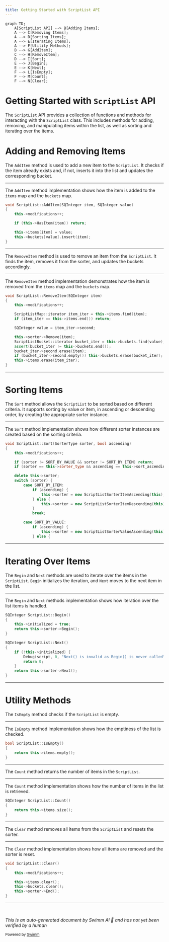 ```yaml
---
title: Getting Started with ScriptList API
---
```

```mermaid
graph TD;
    A[ScriptList API] --> B[Adding Items];
    A --> C[Removing Items];
    A --> D[Sorting Items];
    A --> E[Iterating Items];
    A --> F[Utility Methods];
    B --> G[AddItem];
    C --> H[RemoveItem];
    D --> I[Sort];
    E --> J[Begin];
    E --> K[Next];
    F --> L[IsEmpty];
    F --> M[Count];
    F --> N[Clear];
```

# Getting Started with <SwmToken path="src/script/api/script_list.cpp" pos="426:2:2" line-data="void ScriptList::Clear()">`ScriptList`</SwmToken> API

The <SwmToken path="src/script/api/script_list.cpp" pos="426:2:2" line-data="void ScriptList::Clear()">`ScriptList`</SwmToken> API provides a collection of functions and methods for interacting with the <SwmToken path="src/script/api/script_list.cpp" pos="426:2:2" line-data="void ScriptList::Clear()">`ScriptList`</SwmToken> class. This includes methods for adding, removing, and manipulating items within the list, as well as sorting and iterating over the items.

# Adding and Removing Items

The <SwmToken path="src/script/api/script_list.cpp" pos="435:4:4" line-data="void ScriptList::AddItem(SQInteger item, SQInteger value)">`AddItem`</SwmToken> method is used to add a new item to the <SwmToken path="src/script/api/script_list.cpp" pos="426:2:2" line-data="void ScriptList::Clear()">`ScriptList`</SwmToken>. It checks if the item already exists and, if not, inserts it into the list and updates the corresponding bucket.

<SwmSnippet path="/src/script/api/script_list.cpp" line="435">

---

The <SwmToken path="src/script/api/script_list.cpp" pos="435:4:4" line-data="void ScriptList::AddItem(SQInteger item, SQInteger value)">`AddItem`</SwmToken> method implementation shows how the item is added to the <SwmToken path="src/script/api/script_list.cpp" pos="441:3:3" line-data="	this-&gt;items[item] = value;">`items`</SwmToken> map and the <SwmToken path="src/script/api/script_list.cpp" pos="442:3:3" line-data="	this-&gt;buckets[value].insert(item);">`buckets`</SwmToken> map.

```c++
void ScriptList::AddItem(SQInteger item, SQInteger value)
{
	this->modifications++;

	if (this->HasItem(item)) return;

	this->items[item] = value;
	this->buckets[value].insert(item);
}
```

---

</SwmSnippet>

The <SwmToken path="src/script/api/script_list.cpp" pos="445:4:4" line-data="void ScriptList::RemoveItem(SQInteger item)">`RemoveItem`</SwmToken> method is used to remove an item from the <SwmToken path="src/script/api/script_list.cpp" pos="426:2:2" line-data="void ScriptList::Clear()">`ScriptList`</SwmToken>. It finds the item, removes it from the sorter, and updates the buckets accordingly.

<SwmSnippet path="/src/script/api/script_list.cpp" line="445">

---

The <SwmToken path="src/script/api/script_list.cpp" pos="445:4:4" line-data="void ScriptList::RemoveItem(SQInteger item)">`RemoveItem`</SwmToken> method implementation demonstrates how the item is removed from the <SwmToken path="src/script/api/script_list.cpp" pos="449:11:11" line-data="	ScriptListMap::iterator item_iter = this-&gt;items.find(item);">`items`</SwmToken> map and the <SwmToken path="src/script/api/script_list.cpp" pos="455:11:11" line-data="	ScriptListBucket::iterator bucket_iter = this-&gt;buckets.find(value);">`buckets`</SwmToken> map.

```c++
void ScriptList::RemoveItem(SQInteger item)
{
	this->modifications++;

	ScriptListMap::iterator item_iter = this->items.find(item);
	if (item_iter == this->items.end()) return;

	SQInteger value = item_iter->second;

	this->sorter->Remove(item);
	ScriptListBucket::iterator bucket_iter = this->buckets.find(value);
	assert(bucket_iter != this->buckets.end());
	bucket_iter->second.erase(item);
	if (bucket_iter->second.empty()) this->buckets.erase(bucket_iter);
	this->items.erase(item_iter);
}
```

---

</SwmSnippet>

# Sorting Items

The <SwmToken path="src/script/api/script_list.cpp" pos="523:4:4" line-data="void ScriptList::Sort(SorterType sorter, bool ascending)">`Sort`</SwmToken> method allows the <SwmToken path="src/script/api/script_list.cpp" pos="426:2:2" line-data="void ScriptList::Clear()">`ScriptList`</SwmToken> to be sorted based on different criteria. It supports sorting by value or item, in ascending or descending order, by creating the appropriate sorter instance.

<SwmSnippet path="/src/script/api/script_list.cpp" line="523">

---

The <SwmToken path="src/script/api/script_list.cpp" pos="523:4:4" line-data="void ScriptList::Sort(SorterType sorter, bool ascending)">`Sort`</SwmToken> method implementation shows how different sorter instances are created based on the sorting criteria.

```c++
void ScriptList::Sort(SorterType sorter, bool ascending)
{
	this->modifications++;

	if (sorter != SORT_BY_VALUE && sorter != SORT_BY_ITEM) return;
	if (sorter == this->sorter_type && ascending == this->sort_ascending) return;

	delete this->sorter;
	switch (sorter) {
		case SORT_BY_ITEM:
			if (ascending) {
				this->sorter = new ScriptListSorterItemAscending(this);
			} else {
				this->sorter = new ScriptListSorterItemDescending(this);
			}
			break;

		case SORT_BY_VALUE:
			if (ascending) {
				this->sorter = new ScriptListSorterValueAscending(this);
			} else {
```

---

</SwmSnippet>

# Iterating Over Items

The <SwmToken path="src/script/api/script_list.cpp" pos="462:4:4" line-data="SQInteger ScriptList::Begin()">`Begin`</SwmToken> and <SwmToken path="src/script/api/script_list.cpp" pos="468:4:4" line-data="SQInteger ScriptList::Next()">`Next`</SwmToken> methods are used to iterate over the items in the <SwmToken path="src/script/api/script_list.cpp" pos="426:2:2" line-data="void ScriptList::Clear()">`ScriptList`</SwmToken>. <SwmToken path="src/script/api/script_list.cpp" pos="462:4:4" line-data="SQInteger ScriptList::Begin()">`Begin`</SwmToken> initializes the iteration, and <SwmToken path="src/script/api/script_list.cpp" pos="468:4:4" line-data="SQInteger ScriptList::Next()">`Next`</SwmToken> moves to the next item in the list.

<SwmSnippet path="/src/script/api/script_list.cpp" line="462">

---

The <SwmToken path="src/script/api/script_list.cpp" pos="462:4:4" line-data="SQInteger ScriptList::Begin()">`Begin`</SwmToken> and <SwmToken path="src/script/api/script_list.cpp" pos="468:4:4" line-data="SQInteger ScriptList::Next()">`Next`</SwmToken> methods implementation shows how iteration over the list items is handled.

```c++
SQInteger ScriptList::Begin()
{
	this->initialized = true;
	return this->sorter->Begin();
}

SQInteger ScriptList::Next()
{
	if (!this->initialized) {
		Debug(script, 0, "Next() is invalid as Begin() is never called");
		return 0;
	}
	return this->sorter->Next();
}
```

---

</SwmSnippet>

# Utility Methods

The <SwmToken path="src/script/api/script_list.cpp" pos="477:4:4" line-data="bool ScriptList::IsEmpty()">`IsEmpty`</SwmToken> method checks if the <SwmToken path="src/script/api/script_list.cpp" pos="426:2:2" line-data="void ScriptList::Clear()">`ScriptList`</SwmToken> is empty.

<SwmSnippet path="/src/script/api/script_list.cpp" line="477">

---

The <SwmToken path="src/script/api/script_list.cpp" pos="477:4:4" line-data="bool ScriptList::IsEmpty()">`IsEmpty`</SwmToken> method implementation shows how the emptiness of the list is checked.

```c++
bool ScriptList::IsEmpty()
{
	return this->items.empty();
}
```

---

</SwmSnippet>

The <SwmToken path="src/script/api/script_list.cpp" pos="491:4:4" line-data="SQInteger ScriptList::Count()">`Count`</SwmToken> method returns the number of items in the <SwmToken path="src/script/api/script_list.cpp" pos="426:2:2" line-data="void ScriptList::Clear()">`ScriptList`</SwmToken>.

<SwmSnippet path="/src/script/api/script_list.cpp" line="491">

---

The <SwmToken path="src/script/api/script_list.cpp" pos="491:4:4" line-data="SQInteger ScriptList::Count()">`Count`</SwmToken> method implementation shows how the number of items in the list is retrieved.

```c++
SQInteger ScriptList::Count()
{
	return this->items.size();
}
```

---

</SwmSnippet>

The <SwmToken path="src/script/api/script_list.cpp" pos="426:4:4" line-data="void ScriptList::Clear()">`Clear`</SwmToken> method removes all items from the <SwmToken path="src/script/api/script_list.cpp" pos="426:2:2" line-data="void ScriptList::Clear()">`ScriptList`</SwmToken> and resets the sorter.

<SwmSnippet path="/src/script/api/script_list.cpp" line="426">

---

The <SwmToken path="src/script/api/script_list.cpp" pos="426:4:4" line-data="void ScriptList::Clear()">`Clear`</SwmToken> method implementation shows how all items are removed and the sorter is reset.

```c++
void ScriptList::Clear()
{
	this->modifications++;

	this->items.clear();
	this->buckets.clear();
	this->sorter->End();
}
```

---

</SwmSnippet>

&nbsp;

*This is an auto-generated document by Swimm AI 🌊 and has not yet been verified by a human*

<SwmMeta version="3.0.0" repo-id="Z2l0aHViJTNBJTNBT3BlblRURC1jb3BpbG90LWRlbW8lM0ElM0Fzd2ltbWlv" repo-name="OpenTTD-copilot-demo"><sup>Powered by [Swimm](/)</sup></SwmMeta>
